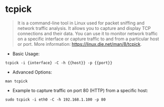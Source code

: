 # tcpick

> It is a command-line tool in Linux used for packet sniffing and network traffic analysis.
> It allows you to capture and display TCP connections and their data. You can use it to monitor network traffic on a specific interface or capture traffic to and from a particular host or port.
> More information: <https://linux.die.net/man/8/tcpick>.

- Basic Usage:

`tcpick -i {interface} -C -h {{host}} -p {{port}}`

- Advanced Options:

`man tcpick`

- Example to capture traffic on port 80 (HTTP) from a specific host:

`sudo tcpick -i eth0 -C -h 192.168.1.100 -p 80`
